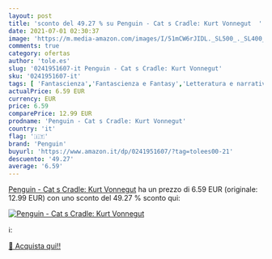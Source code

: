 ```yaml
---
layout: post
title: 'sconto del 49.27 % su Penguin - Cat s Cradle: Kurt Vonnegut  '
date: 2021-07-01 02:30:37
image: 'https://m.media-amazon.com/images/I/51mCW6rJIDL._SL500_._SL400_.jpg'
comments: true
category: ofertas
author: 'tole.es'
slug: '0241951607-it Penguin - Cat s Cradle: Kurt Vonnegut'
sku: '0241951607-it'
tags: [ 'Fantascienza','Fantascienza e Fantasy','Letteratura e narrativa','Libri','Narrativa contemporanea','Narrativa letteraria','penguin', ]
actualPrice: 6.59 EUR
currency: EUR
price: 6.59
comparePrice: 12.99 EUR
prodname: 'Penguin - Cat s Cradle: Kurt Vonnegut'
country: 'it'
flag: '🇮🇹'
brand: 'Penguin'
buyurl: 'https://www.amazon.it/dp/0241951607/?tag=tolees00-21'
descuento: '49.27'
average: '6.59'
---
```


[Penguin - Cat s Cradle: Kurt Vonnegut](https://www.amazon.it/dp/0241951607/?tag=tolees00-21) ha un prezzo di 6.59 EUR (originale: 12.99 EUR) con uno sconto del 49.27 % sconto qui:

[![Penguin - Cat s Cradle: Kurt Vonnegut](https://m.media-amazon.com/images/I/51mCW6rJIDL._SL500_._SL400_.jpg)](https://www.amazon.it/dp/0241951607/?tag=tolees00-21)

ℹ️:


[🛒 Acquista qui!!](https://www.amazon.it/dp/0241951607/?tag=tolees00-21)
